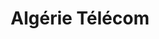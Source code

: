 ---
facebook: http://facebook.com/algerietelecom
instagram: http://instagram.com/algerietelecom
linkedin: http://linkedin.com/company/algerie-telecom
logohandle: algerietelecomdz
sort: algerietelecom
title: Algérie Télécom
twitter: https://x.com/Algerie_Telecom
website: https://www.algerietelecom.dz/fr/
youtube: https://youtube.com/user/Tvalgerietelecom
---